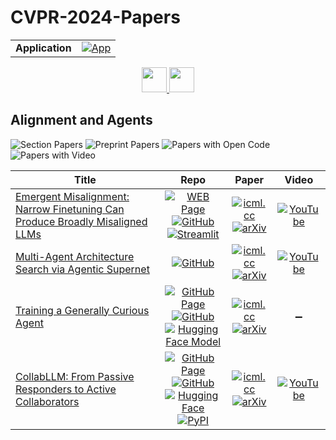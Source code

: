 # CVPR-2024-Papers

<table>
    <tr>
        <td><strong>Application</strong></td>
        <td>
            <a href="https://huggingface.co/spaces/DmitryRyumin/NewEraAI-Papers" style="float:left;">
                <img src="https://img.shields.io/badge/🤗-NewEraAI--Papers-FFD21F.svg" alt="App" />
            </a>
        </td>
    </tr>
</table>

<div align="center">
    <a href="https://github.com/DmitryRyumin/ICML-2025-Papers/blob/main/README.md">
        <img src="https://cdn.jsdelivr.net/gh/DmitryRyumin/NewEraAI-Papers@main/images/home.svg" width="40" alt="" />
    </a>
    <a href="https://github.com/DmitryRyumin/ICML-205-Papers/blob/main/sections/2025/main/positions-better-ways-to-do-machine-learning.md">
        <img src="https://cdn.jsdelivr.net/gh/DmitryRyumin/NewEraAI-Papers@main/images/right.svg" width="40" alt="" />
    </a>
</div>

## Alignment and Agents

![Section Papers](https://img.shields.io/badge/Section%20Papers-4-42BA16) ![Preprint Papers](https://img.shields.io/badge/Preprint%20Papers-4-b31b1b) ![Papers with Open Code](https://img.shields.io/badge/Papers%20with%20Open%20Code-4-1D7FBF) ![Papers with Video](https://img.shields.io/badge/Papers%20with%20Video-3-FF0000)

| **Title** | **Repo** | **Paper** | **Video** |
|-----------|:--------:|:---------:|:---------:|
| [Emergent Misalignment: Narrow Finetuning Can Produce Broadly Misaligned LLMs](https://icml.cc/virtual/2025/poster/44803) | [![WEB Page](https://img.shields.io/badge/WEB-Page-159957.svg)](https://www.emergent-misalignment.com/) <br /> [![GitHub](https://img.shields.io/github/stars/emergent-misalignment/emergent-misalignment?style=flat)](https://github.com/emergent-misalignment/emergent-misalignment) <br /> [![Streamlit](https://img.shields.io/badge/👑-demo-FFD21F.svg)](https://emergent-misalignment.streamlit.app/) | [![icml.cc](https://img.shields.io/badge/html-icml.cc-2494E0.svg)](https://icml.cc/virtual/2025/poster/44803) <br /> [![arXiv](https://img.shields.io/badge/arXiv-2502.17424-b31b1b.svg)](http://arxiv.org/abs/2502.17424) | [![YouTube](https://img.shields.io/badge/YouTube-%23FF0000.svg?style=for-the-badge&logo=YouTube&logoColor=white)](https://www.youtube.com/watch?v=D8IZPCqqp5s) |
| [Multi-Agent Architecture Search via Agentic Supernet](https://icml.cc/virtual/2025/poster/44335) | [![GitHub](https://img.shields.io/github/stars/bingreeky/MaAS?style=flat)](https://github.com/bingreeky/MaAS) | [![icml.cc](https://img.shields.io/badge/html-icml.cc-2494E0.svg)](https://icml.cc/virtual/2025/poster/44335) <br /> [![arXiv](https://img.shields.io/badge/arXiv-2502.04180-b31b1b.svg)](http://arxiv.org/abs/2502.04180) | [![YouTube](https://img.shields.io/badge/YouTube-%23FF0000.svg?style=for-the-badge&logo=YouTube&logoColor=white)](https://www.youtube.com/watch?v=Ng-QtR4wFuI) |
| [Training a Generally Curious Agent](https://icml.cc/virtual/2025/poster/45106) | [![GitHub Page](https://img.shields.io/badge/GitHub-Page-159957.svg)](https://paprika-llm.github.io/) <br /> [![GitHub](https://img.shields.io/github/stars/tajwarfahim/paprika?style=flat)](https://github.com/tajwarfahim/paprika) <br /> [![Hugging Face Model](https://img.shields.io/badge/🤗-model-FFD21F.svg)](https://huggingface.co/ftajwar/paprika_Meta-Llama-3.1-8B-Instruct) | [![icml.cc](https://img.shields.io/badge/html-icml.cc-2494E0.svg)](https://icml.cc/virtual/2025/poster/45106) <br /> [![arXiv](https://img.shields.io/badge/arXiv-2502.17543-b31b1b.svg)](http://arxiv.org/abs/2502.17543) | :heavy_minus_sign: |
| [CollabLLM: From Passive Responders to Active Collaborators](https://icml.cc/virtual/2025/poster/45988) | [![GitHub Page](https://img.shields.io/badge/GitHub-Page-159957.svg)](https://wuyxin.github.io/collabllm/) <br /> [![GitHub](https://img.shields.io/github/stars/Wuyxin/collabllm?style=flat)](https://github.com/Wuyxin/collabllm) <br /> [![Hugging Face](https://img.shields.io/badge/🤗-demo-FFD21F.svg)](https://huggingface.co/spaces/collabllm/CollabLLM-Llama-3.1-8B-Instruct) <br /> [![PyPI](https://img.shields.io/pypi/v/collabllm)](https://pypi.org/project/collabllm/) | [![icml.cc](https://img.shields.io/badge/html-icml.cc-2494E0.svg)](https://icml.cc/virtual/2025/poster/45988) <br /> [![arXiv](https://img.shields.io/badge/arXiv-2502.00640-b31b1b.svg)](http://arxiv.org/abs/2502.00640) | [![YouTube](https://img.shields.io/badge/YouTube-%23FF0000.svg?style=for-the-badge&logo=YouTube&logoColor=white)](https://www.youtube.com/watch?v=SAfuVNoVmLM) |
